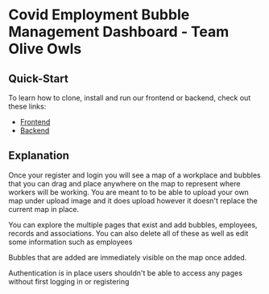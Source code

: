 # Covid Employment Bubble Management Dashboard - Team Olive Owls

## Quick-Start
To learn how to clone, install and run our frontend or backend, check out these links:
- [Frontend](frontend/README.md)
- [Backend](backend/README.md)

## Explanation

Once your register and login you will see a map of a workplace and bubbles that you can drag and place anywhere on the map to represent where workers will be working.
You are meant to to be able to upload your own map under upload image and it does upload however it doesn't replace the current map in place.

You can explore the multiple pages that exist and add bubbles, employees, records and associations. You can also delete all of these as well as edit some information such as employees

Bubbles that are added are immediately visible on the map once added. 

Authentication is in place users shouldn't be able to access any pages without first logging in or registering
